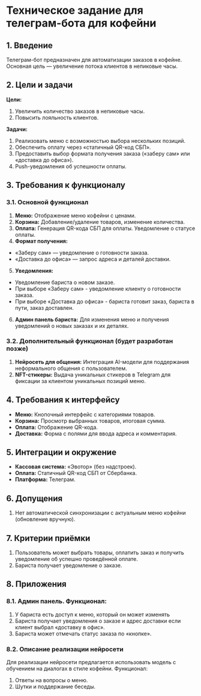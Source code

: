 # Техническое задание для телеграм-бота для кофейни

## 1. Введение
Телеграм-бот предназначен для автоматизации заказов в кофейне. Основная цель — увеличение потока клиентов в непиковые часы.

## 2. Цели и задачи
**Цели:**
1) Увеличить количество заказов в непиковые часы.
2) Повысить лояльность клиентов.

**Задачи:**
1) Реализовать меню с возможностью выбора нескольких позиций.
2) Обеспечить оплату через «статичный QR-код СБП».
3) Предоставить выбор формата получения заказа («заберу сам» или «доставка до офиса»).
4) Push-уведомления об успешности оплаты.

## 3. Требования к функционалу
### 3.1. Основной функционал
1) **Меню:** Отображение меню кофейни с ценами.
2) **Корзина:** Добавление/удаление товаров, изменение количества.
3) **Оплата:** Генерация QR-кода СБП для оплаты. Уведомление о статусе оплаты.
4) **Формат получения:**
  - «Заберу сам» — уведомление о готовности заказа.
  - «Доставка до офиса» — запрос адреса и деталей доставки.
5) **Уведомления:** 
  - Уведомление бариста о новом заказе.
  - При выборе «Заберу сам» - уведомление клиенту о готовности заказа.
  - При выборе «Доставка до офиса» - бариста готовит заказ, бариста в пути, заказ доставлен.
6) **Админ панель бариста:** Для изменения меню и получения уведомлений о новых заказах и их деталях.

### 3.2. Дополнительный функционал (будет разработан позже)
1) **Нейросеть для общения:** Интеграция AI-модели для поддержания неформального общения с пользователем.
2) **NFT-стикеры:** Выдача уникальных стикеров в Telegram для фиксации за клиентом уникальных позиций меню.

## 4. Требования к интерфейсу
- **Меню:** Кнопочный интерфейс с категориями товаров.
- **Корзина:** Просмотр выбранных товаров, итоговая сумма.
- **Оплата:** Отображение QR-кода.
- **Доставка:** Форма с полями для ввода адреса и комментария.

## 5. Интеграции и окружение
- **Кассовая система:** «Эвотор» (без надстроек).
- **Оплата:** Статичный QR-код СБП от Сбербанка.
- **Платформа:** Телеграм.

## 6. Допущения
1) Нет автоматической синхронизации с актуальным меню кофейни (обновление вручную).
  
## 7. Критерии приёмки
1) Пользователь может выбрать товары, оплатить заказ и получить уведомление об успешно проведённой оплате.
2) Бариста получает уведомление о заказе.

## 8. Приложения
### 8.1. Админ панель. Функционал:
1) У бариста есть доступ к меню, который он может изменять
2) Бариста получает уведомления о заказе и адрес доставки если клиент выбрал «доставку в офис».
3) Бариста может отмечать статус заказа по «кнопке».

### 8.2. Описание реализации нейросети
Для реализации нейросети предлагается использовать модель с обучением на диалогах в стиле кофейни. Функционал:
1) Ответы на вопросы о меню.
2) Шутки и поддержание беседы.
